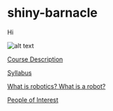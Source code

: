 # shiny-barnacle
Hi

![alt text](http://spongebobia.com/spongebob-captures/content/episodes/galleries/052b%20-%20Mermaid%20Man%20and%20Barnacle%20Boy%20V/052b%20-%20Mermaid%20Man%20and%20Barnacle%20Boy%20V%20(068).jpg)





[Course Description](https://github.com/mohammaw000/shiny-barnacle/blob/master/Course%20Description.md)



[Syllabus](https://github.com/mohammaw000/shiny-barnacle/blob/master/Course%20Description.md)




[What is robotics? What is a robot?](https://github.com/mohammaw000/shiny-barnacle/blob/master/What%20is%20robotics%3F%20What%20is%20a%20robot%3F.md)



[People of Interest](https://github.com/mohammaw000/shiny-barnacle/blob/master/People%20of%20Interest.md)
